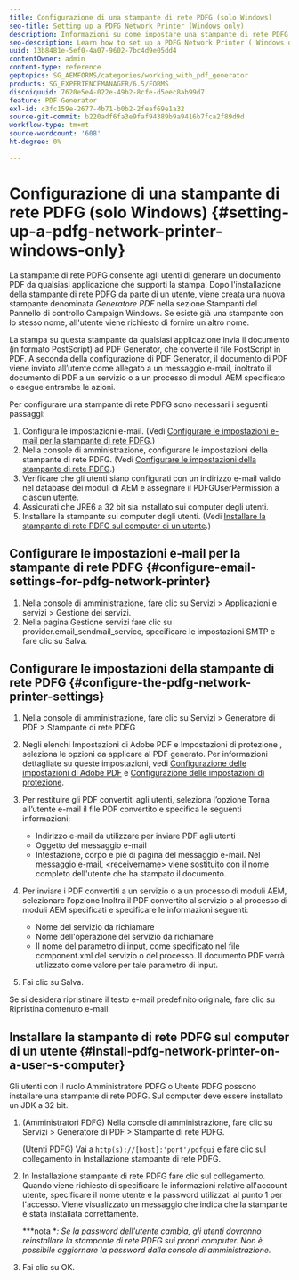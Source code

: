 ```yaml
---
title: Configurazione di una stampante di rete PDFG (solo Windows)
seo-title: Setting up a PDFG Network Printer (Windows only)
description: Informazioni su come impostare una stampante di rete PDFG ( solo Windows )
seo-description: Learn how to set up a PDFG Network Printer ( Windows only )
uuid: 13b8481e-5ef0-4a07-9602-7bc4d9e05dd4
contentOwner: admin
content-type: reference
geptopics: SG_AEMFORMS/categories/working_with_pdf_generator
products: SG_EXPERIENCEMANAGER/6.5/FORMS
discoiquuid: 7620e5e4-022e-49b2-8cfe-d5eec8ab99d7
feature: PDF Generator
exl-id: c3fc159e-2677-4b71-b0b2-2feaf69e1a32
source-git-commit: b220adf6fa3e9faf94389b9a9416b7fca2f89d9d
workflow-type: tm+mt
source-wordcount: '608'
ht-degree: 0%

---
```


# Configurazione di una stampante di rete PDFG (solo Windows) {#setting-up-a-pdfg-network-printer-windows-only}

La stampante di rete PDFG consente agli utenti di generare un documento PDF da qualsiasi applicazione che supporti la stampa. Dopo l&#39;installazione della stampante di rete PDFG da parte di un utente, viene creata una nuova stampante denominata *Generatore PDF* nella sezione Stampanti del Pannello di controllo Campaign Windows. Se esiste già una stampante con lo stesso nome, all&#39;utente viene richiesto di fornire un altro nome.

La stampa su questa stampante da qualsiasi applicazione invia il documento (in formato PostScript) ad PDF Generator, che converte il file PostScript in PDF. A seconda della configurazione di PDF Generator, il documento di PDF viene inviato all’utente come allegato a un messaggio e-mail, inoltrato il documento di PDF a un servizio o a un processo di moduli AEM specificato o esegue entrambe le azioni.

Per configurare una stampante di rete PDFG sono necessari i seguenti passaggi:

1. Configura le impostazioni e-mail. (Vedi [Configurare le impostazioni e-mail per la stampante di rete PDFG](setting-pdfg-network-printer-windows.md#configure-email-settings-for-pdfg-network-printer).)
1. Nella console di amministrazione, configurare le impostazioni della stampante di rete PDFG. (Vedi [Configurare le impostazioni della stampante di rete PDFG](setting-pdfg-network-printer-windows.md#configure-the-pdfg-network-printer-settings).)
1. Verificare che gli utenti siano configurati con un indirizzo e-mail valido nel database dei moduli di AEM e assegnare il PDFGUserPermission a ciascun utente. <!-- Fix broken link See Setting up and organizing users -->
1. Assicurati che JRE6 a 32 bit sia installato sui computer degli utenti.
1. Installare la stampante sui computer degli utenti. (Vedi [Installare la stampante di rete PDFG sul computer di un utente](setting-pdfg-network-printer-windows.md#install-pdfg-network-printer-on-a-user-s-computer).)

## Configurare le impostazioni e-mail per la stampante di rete PDFG {#configure-email-settings-for-pdfg-network-printer}

1. Nella console di amministrazione, fare clic su Servizi > Applicazioni e servizi > Gestione dei servizi.
1. Nella pagina Gestione servizi fare clic su provider.email_sendmail_service, specificare le impostazioni SMTP e fare clic su Salva.

## Configurare le impostazioni della stampante di rete PDFG {#configure-the-pdfg-network-printer-settings}

1. Nella console di amministrazione, fare clic su Servizi > Generatore di PDF > Stampante di rete PDFG
1. Negli elenchi Impostazioni di Adobe PDF e Impostazioni di protezione , seleziona le opzioni da applicare al PDF generato. Per informazioni dettagliate su queste impostazioni, vedi [Configurazione delle impostazioni di Adobe PDF](/help/forms/using/admin-help/configuring-pdf-settings.md#configuring-adobe-pdf-settings) e [Configurazione delle impostazioni di protezione](/help/forms/using/admin-help/configuring-security-settings.md#configuring-security-settings).
1. Per restituire gli PDF convertiti agli utenti, seleziona l’opzione Torna all’utente e-mail il file PDF convertito e specifica le seguenti informazioni:

   * Indirizzo e-mail da utilizzare per inviare PDF agli utenti
   * Oggetto del messaggio e-mail
   * Intestazione, corpo e piè di pagina del messaggio e-mail. Nel messaggio e-mail, &lt;receivername> viene sostituito con il nome completo dell&#39;utente che ha stampato il documento.

1. Per inviare i PDF convertiti a un servizio o a un processo di moduli AEM, selezionare l’opzione Inoltra il PDF convertito al servizio o al processo di moduli AEM specificati e specificare le informazioni seguenti:

   * Nome del servizio da richiamare
   * Nome dell&#39;operazione del servizio da richiamare
   * Il nome del parametro di input, come specificato nel file component.xml del servizio o del processo. Il documento PDF verrà utilizzato come valore per tale parametro di input.

1. Fai clic su Salva.

Se si desidera ripristinare il testo e-mail predefinito originale, fare clic su Ripristina contenuto e-mail.

## Installare la stampante di rete PDFG sul computer di un utente {#install-pdfg-network-printer-on-a-user-s-computer}

Gli utenti con il ruolo Amministratore PDFG o Utente PDFG possono installare una stampante di rete PDFG. Sul computer deve essere installato un JDK a 32 bit.

1. (Amministratori PDFG) Nella console di amministrazione, fare clic su Servizi > Generatore di PDF > Stampante di rete PDFG.

   (Utenti PDFG) Vai a `http(s)://[host]:'port'/pdfgui` e fare clic sul collegamento in Installazione stampante di rete PDFG.

1. In Installazione stampante di rete PDFG fare clic sul collegamento. Quando viene richiesto di specificare le informazioni relative all&#39;account utente, specificare il nome utente e la password utilizzati al punto 1 per l&#39;accesso. Viene visualizzato un messaggio che indica che la stampante è stata installata correttamente.

   ***nota **: Se la password dell&#39;utente cambia, gli utenti dovranno reinstallare la stampante di rete PDFG sui propri computer. Non è possibile aggiornare la password dalla console di amministrazione.*

1. Fai clic su OK.
